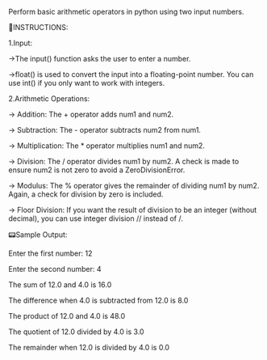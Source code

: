 Perform basic arithmetic operators in python using two input numbers.

🛑INSTRUCTIONS:

1.Input:

→The input() function asks the user to enter a number.

→float() is used to convert the input into a floating-point number. You can use int() if you only want to work with integers.

2.Arithmetic Operations:

→ Addition: The + operator adds num1 and num2.

→ Subtraction: The - operator subtracts num2 from num1.

→ Multiplication: The * operator multiplies num1 and num2.

→ Division: The / operator divides num1 by num2. A check is made to ensure num2 is not zero to avoid a ZeroDivisionError.

→ Modulus: The % operator gives the remainder of dividing num1 by num2. Again, a check for division by zero is included.

→ Floor Division: If you want the result of division to be an integer (without decimal), you can use integer division // instead of /.




📟Sample Output:


Enter the first number: 12

Enter the second number: 4

The sum of 12.0 and 4.0 is 16.0

The difference when 4.0 is subtracted from 12.0 is 8.0

The product of 12.0 and 4.0 is 48.0

The quotient of 12.0 divided by 4.0 is 3.0

The remainder when 12.0 is divided by 4.0 is 0.0


